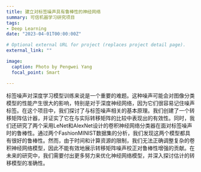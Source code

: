 ```yaml
---
title: 建立对标签噪声具有鲁棒性的神经网络
summary: 可信机器学习研究项目
tags:
- Deep Learning
date: "2023-04-01T00:00:00Z"

# Optional external URL for project (replaces project detail page).
external_link: ""

image:
  caption: Photo by Pengwei Yang
  focal_point: Smart

---
```


标签噪声对深度学习模型训练来说是一个重要的难题。这种噪声可能会对图像分类模型的性能产生很大的影响，特别是对于深度神经网络，因为它们很容易记住噪声标签。在这个项目中，我们探讨了与标签噪声相关的基本原理。我们创建了一个转移矩阵估计器，并证实了它在与实际转移矩阵的比较中表现出的有效性。同时，我们还研究了两个采用LeNet和AlexNet设计的卷积神经网络分类器在面对标签噪声时的鲁棒性。通过两个FashionMINIST数据集的分析，我们发现这两个模型都具有很好的鲁棒性。然而，由于时间和计算资源的限制，我们无法正确调整复杂的卷积神经网络模型，因此不能有效地展示转移矩阵噪声校正对鲁棒性增强的贡献。在未来的研究中，我们需要付出更多努力来优化神经网络模型，并深入探讨估计的转移模型的准确性。
